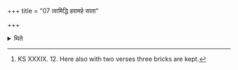 +++
title = "07 त्वामिद्धि हवामहे साता"

+++

<details><summary>थिते</summary>

7. With tvāmiddhi havāmahe...[^1] (he places) the Br̥hatsām-an (-brick) on the left wing.  

[^1]: KS XXXIX. 12. Here also with two verses three bricks are kept.  

</details>
